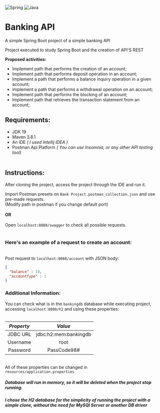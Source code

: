 <div>
  <p>
    <img src= "https://img.shields.io/badge/spring-%236DB33F.svg?style=for-the-badge&logo=spring&logoColor=white" alt="Spring"/>
    <img src= "https://img.shields.io/badge/java-%23ED8B00.svg?style=for-the-badge&logo=java&logoColor=white" alt="Java"/>
  </p>
</div>

# Banking API 

A simple Spring Boot project of a simple banking API <br>

Project executed to study Spring Boot and the creation of API'S REST <br>

**Proposed activities:**<br>

* Implement path that performs the creation of an account;
* Implement path that performs deposit operation in an account;
* Implement a path that performs a balance inquiry operation in a given account;
* Implement a path that performs a withdrawal operation on an account;
* Implement path that performs the blocking of an account;
* Implement path that retrieves the transaction statement from an account;


## Requirements: <br>

* JDK 19
* Maven 3.8.1
* An IDE *( I used Intellij IDEA )*
* Postman Api Platform *( You can use Insomnia, or any other API testing tool)*
<br> <br>


## Instructions: <br>

After cloning the project, access the project through the IDE and run it.

Import Postman presets on `Bank Project.postman_collection.json` and use pre-made requests.<br>
(Modify path in postman if you change default port)<br>
<br>**OR**<br>
<br>Open `localhost:8080/swagger` to check all possible requests.<br><br>

### Here's an example of a request to create an account:

<br>Post request to `localhost:8080/account` with JSON body: <br>


```json
{
  "balance" : 10,
  "accountType" : 1
}
```
### Additional Information: <br>

You can check what is in the `bankingdb` database while executing project, accessing `localhost:8080/h2` and using these properties: <br> <br>

| *Property* |        *Value*        |
|:----------:|:---------------------:|
|  JDBC URL  | jdbc:h2:mem:bankingdb |
|  Username  |         root          |
|  Password  |      PassCode98#      |


<br>All of these properties can be changed in `resources/application.properties` <br>

##### Database will run in memory, so it will be deleted when the project stop running. 

##### I chose the H2 database for the simplicity of running the project with a simple clone, without the need for MySQl Server or another DB driver
